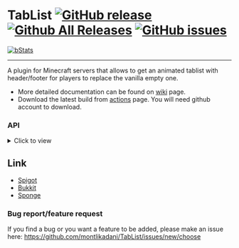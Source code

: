 # TabList [![GitHub release](https://img.shields.io/github/release/montlikadani/TabList.svg)](https://github.com/montlikadani/TabList/releases) [![Github All Releases](https://img.shields.io/github/downloads/montlikadani/TabList/total.svg)](https://github.com/montlikadani/TabList/releases) [![GitHub issues](https://img.shields.io/github/issues/montlikadani/TabList.svg)](https://github.com/montlikadani/TabList/issues)

[![bStats](https://img.shields.io/badge/bStats-3.0.2-brightgreen)](https://bstats.org/plugin/bukkit/TabList/1479)

***

A plugin for Minecraft servers that allows to get an animated tablist with header/footer for players to replace the vanilla empty one.

- More detailed documentation can be found on [wiki](https://github.com/montlikadani/TabList/wiki) page.
- Download the latest build from [actions](https://github.com/montlikadani/TabList/actions/workflows/gradle.yml) page. You will need github account to download.

### API
<details><summary>Click to view</summary>
To get access to TabList API you need <a href="https://jitpack.io/#montlikadani/TabList" target="_blank">jitpack</a>

**Maven**
```xml
<repositories>
	<repository>
		<id>jitpack.io</id>
		<url>https://jitpack.io</url>
	</repository>
</repositories>

<dependency>
	<groupId>com.github.montlikadani</groupId>
	<artifactId>TabList</artifactId>
	<version>master-SNAPSHOT</version>
</dependency>
```
**Gradle** (Groovy)
```groovy
repositories {
    maven {
        url = uri('https://jitpack.io')
    }
}

dependencies {
    compileOnly 'com.github.montlikadani:TabList:master-SNAPSHOT'
}
```
**Gradle** (Kotlin DSL)
```kotlin
repositories {
    maven("https://jitpack.io")
}

dependencies {
    compileOnly("com.github.montlikadani:TabList:master-SNAPSHOT")
}
```
_Use `master-SNAPSHOT` as versioning to get the newest commit changes_
</details>

## Link
* [Spigot](https://www.spigotmc.org/resources/46229/)
* [Bukkit](https://dev.bukkit.org/projects/animated-tab-tablist)
* [Sponge](https://ore.spongepowered.org/montlikadani/%5BAnimated-Tab%5D---TabList)

### Bug report/feature request
If you find a bug or you want a feature to be added, please make an issue here: https://github.com/montlikadani/TabList/issues/new/choose
